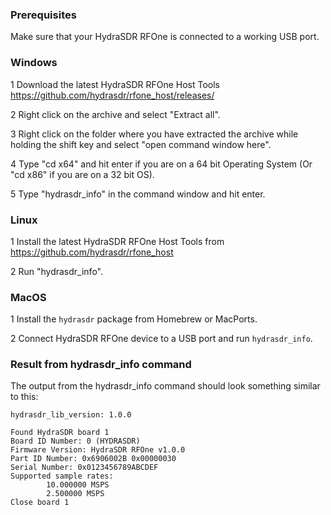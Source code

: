 ### Prerequisites
Make sure that your HydraSDR RFOne is connected to a working USB port.

### Windows
1 Download the latest HydraSDR RFOne Host Tools https://github.com/hydrasdr/rfone_host/releases/

2 Right click on the archive and select "Extract all".

3 Right click on the folder where you have extracted the archive while holding the shift key and select "open command window here".

4 Type "cd x64" and hit enter if you are on a 64 bit Operating System (Or "cd x86" if you are on a 32 bit OS).

5 Type "hydrasdr_info" in the command window and hit enter.


### Linux
1 Install the latest HydraSDR RFOne Host Tools from https://github.com/hydrasdr/rfone_host

2 Run "hydrasdr_info".

### MacOS
1 Install the `hydrasdr` package from Homebrew or MacPorts.

2 Connect HydraSDR RFOne device to a USB port and run `hydrasdr_info`.

### Result from hydrasdr_info command
The output from the hydrasdr_info command should look something similar to this:
```
hydrasdr_lib_version: 1.0.0

Found HydraSDR board 1
Board ID Number: 0 (HYDRASDR)
Firmware Version: HydraSDR RFOne v1.0.0
Part ID Number: 0x6906002B 0x00000030
Serial Number: 0x0123456789ABCDEF
Supported sample rates:
        10.000000 MSPS
        2.500000 MSPS
Close board 1
```
